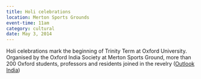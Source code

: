 ```yaml
---
title: Holi celebrations
location: Merton Sports Grounds
event-time: 11am
category: cultural
date: May 3, 2014
---
```


Holi celebrations mark the beginning of Trinity Term at Oxford University.
Organised by the Oxford India Society at Merton Sports Ground, more than
200 Oxford students, professors and residents joined in the revelry
([Outlook India](http://photos.outlookindia.com/default.aspx?pt=3&ptv=0&date=5/11/2014&pgid=89670))
